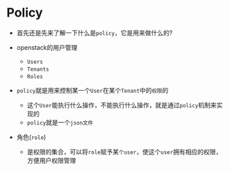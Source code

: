 # Policy
- 首先还是先来了解一下什么是`policy`，它是用来做什么的?
- openstack的用户管理
  - `Users`
  - `Tenants`
  -  `Roles`

- `policy`就是用来控制某一个`User`在某个`Tenant`中的`权限`的
  - 这个`User`能执行什么操作，不能执行什么操作，就是通过`policy`机制来实现的
  - `policy`就是一个`json文件`

- 角色(`role`)
   - 是权限的集合，可以将`role`赋予某`个user`，使这个`user`拥有相应的权限，方便用户权限管理
   